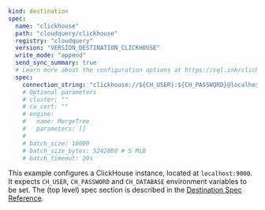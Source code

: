 ```yaml copy
kind: destination
spec:
  name: "clickhouse"
  path: "cloudquery/clickhouse"
  registry: "cloudquery"
  version: "VERSION_DESTINATION_CLICKHOUSE"
  write_mode: "append"
  send_sync_summary: true
  # Learn more about the configuration options at https://cql.ink/clickhouse_destination
  spec:
    connection_string: "clickhouse://${CH_USER}:${CH_PASSWORD}@localhost:9000/${CH_DATABASE}"
    # Optional parameters
    # cluster: ""
    # ca_cert: ""
    # engine:
    #   name: MergeTree
    #   parameters: []
    #
    # batch_size: 10000
    # batch_size_bytes: 5242880 # 5 MiB
    # batch_timeout: 20s
```

This example configures a ClickHouse instance, located at `localhost:9000`.
It expects `CH_USER`, `CH_PASSWORD` and `CH_DATABASE` environment variables to be set.
The (top level) spec section is described in the [Destination Spec Reference](/docs/reference/destination-spec).
